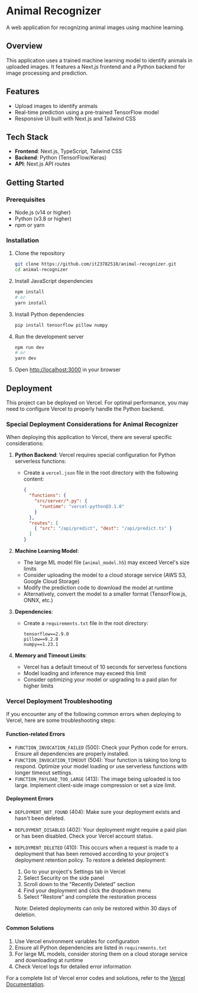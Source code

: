 # Animal Recognizer

A web application for recognizing animal images using machine learning.

## Overview
This application uses a trained machine learning model to identify animals in uploaded images. It features a Next.js frontend and a Python backend for image processing and prediction.

## Features
- Upload images to identify animals
- Real-time prediction using a pre-trained TensorFlow model
- Responsive UI built with Next.js and Tailwind CSS

## Tech Stack
- **Frontend**: Next.js, TypeScript, Tailwind CSS
- **Backend**: Python (TensorFlow/Keras)
- **API**: Next.js API routes

## Getting Started

### Prerequisites
- Node.js (v14 or higher)
- Python (v3.8 or higher)
- npm or yarn

### Installation
1. Clone the repository
   ```bash
   git clone https://github.com/it23782518/animal-recognizer.git
   cd animal-recognizer
   ```

2. Install JavaScript dependencies
   ```bash
   npm install
   # or
   yarn install
   ```

3. Install Python dependencies
   ```bash
   pip install tensorflow pillow numpy
   ```

4. Run the development server
   ```bash
   npm run dev
   # or
   yarn dev
   ```

5. Open [http://localhost:3000](http://localhost:3000) in your browser

## Deployment

This project can be deployed on Vercel. For optimal performance, you may need to configure Vercel to properly handle the Python backend.

### Special Deployment Considerations for Animal Recognizer

When deploying this application to Vercel, there are several specific considerations:

1. **Python Backend**: Vercel requires special configuration for Python serverless functions:
   - Create a `vercel.json` file in the root directory with the following content:
     ```json
     {
       "functions": {
         "src/server/*.py": {
           "runtime": "vercel-python@3.1.0"
         }
       },
       "routes": [
         { "src": "/api/predict", "dest": "/api/predict.ts" }
       ]
     }
     ```

2. **Machine Learning Model**:
   - The large ML model file (`animal_model.h5`) may exceed Vercel's size limits
   - Consider uploading the model to a cloud storage service (AWS S3, Google Cloud Storage) 
   - Modify the prediction code to download the model at runtime
   - Alternatively, convert the model to a smaller format (TensorFlow.js, ONNX, etc.)

3. **Dependencies**:
   - Create a `requirements.txt` file in the root directory:
     ```
     tensorflow==2.9.0
     pillow==9.2.0
     numpy==1.23.1
     ```

4. **Memory and Timeout Limits**:
   - Vercel has a default timeout of 10 seconds for serverless functions
   - Model loading and inference may exceed this limit
   - Consider optimizing your model or upgrading to a paid plan for higher limits

### Vercel Deployment Troubleshooting

If you encounter any of the following common errors when deploying to Vercel, here are some troubleshooting steps:

#### Function-related Errors
- `FUNCTION_INVOCATION_FAILED` (500): Check your Python code for errors. Ensure all dependencies are properly installed.
- `FUNCTION_INVOCATION_TIMEOUT` (504): Your function is taking too long to respond. Optimize your model loading or use serverless functions with longer timeout settings.
- `FUNCTION_PAYLOAD_TOO_LARGE` (413): The image being uploaded is too large. Implement client-side image compression or set a size limit.

#### Deployment Errors
- `DEPLOYMENT_NOT_FOUND` (404): Make sure your deployment exists and hasn't been deleted.
- `DEPLOYMENT_DISABLED` (402): Your deployment might require a paid plan or has been disabled. Check your Vercel account status.
- `DEPLOYMENT_DELETED` (410): This occurs when a request is made to a deployment that has been removed according to your project's deployment retention policy. To restore a deleted deployment:
  1. Go to your project's Settings tab in Vercel
  2. Select Security on the side panel
  3. Scroll down to the "Recently Deleted" section
  4. Find your deployment and click the dropdown menu
  5. Select "Restore" and complete the restoration process
  
  Note: Deleted deployments can only be restored within 30 days of deletion.

#### Common Solutions
1. Use Vercel environment variables for configuration
2. Ensure all Python dependencies are listed in `requirements.txt`
3. For large ML models, consider storing them on a cloud storage service and downloading at runtime
4. Check Vercel logs for detailed error information

For a complete list of Vercel error codes and solutions, refer to the [Vercel Documentation](https://vercel.com/docs/errors).
